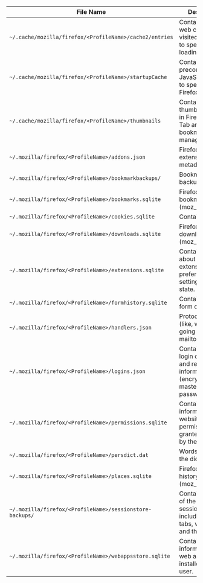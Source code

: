 | File Name                                             | Description                                                                                  |
|-------------------------------------------------------|----------------------------------------------------------------------------------------------|
| `~/.cache/mozilla/firefox/<ProfileName>/cache2/entries` | Contains cached web content from visited websites to speed up page loading.                   |
| `~/.cache/mozilla/firefox/<ProfileName>/startupCache`   | Contains precompiled JavaScript code to speed up Firefox startup.                             |
| `~/.cache/mozilla/firefox/<ProfileName>/thumbnails`     | Contains website thumbnails used in Firefox New Tab and bookmarks manager.                   |
| `~/.mozilla/firefox/<ProfileName>/addons.json`          | Firefox extensions metadata                                                                   |
| `~/.mozilla/firefox/<ProfileName>/bookmarkbackups/`     | Bookmarks backup                                                                             |
| `~/.mozilla/firefox/<ProfileName>/bookmarks.sqlite`     | Firefox bookmarks (moz_bookmarks)                                                            |
| `~/.mozilla/firefox/<ProfileName>/cookies.sqlite`       | Contains cookies                                                                             |
| `~/.mozilla/firefox/<ProfileName>/downloads.sqlite`     | Firefox downloads (moz_annos)                                                                |
| `~/.mozilla/firefox/<ProfileName>/extensions.sqlite`    | Contains data about the extension's preferences, settings, and state.                          |
| `~/.mozilla/firefox/<ProfileName>/formhistory.sqlite`   | Contains web form data                                                                       |
| `~/.mozilla/firefox/<ProfileName>/handlers.json`        | Protocol handlers (like, which app is going to handle mailto:// protocol)                      |
| `~/.mozilla/firefox/<ProfileName>/logins.json`          | Contains saved login credentials and related information (encrypted with a master password). |
| `~/.mozilla/firefox/<ProfileName>/permissions.sqlite`   | Contains information about website permissions granted or denied by the user.                 |
| `~/.mozilla/firefox/<ProfileName>/persdict.dat`         | Words added to the dictionary                                                                |
| `~/.mozilla/firefox/<ProfileName>/places.sqlite`        | Firefox browser history (moz_history)                                                        |
| `~/.mozilla/firefox/<ProfileName>/sessionstore-backups/` | Contains backups of the Firefox session, which includes open tabs, windows, and their state. |
| `~/.mozilla/firefox/<ProfileName>/webappsstore.sqlite`  | Contains information about web applications installed by the user.                            |
